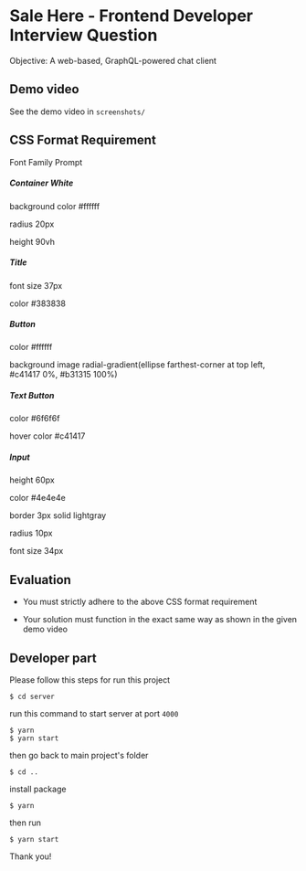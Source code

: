 
# Sale Here - Frontend Developer Interview Question

  

Objective: A web-based, GraphQL-powered chat client

  

## Demo video

  

See the demo video in `screenshots/`

  

## CSS Format Requirement

  

Font Family Prompt

  

##### Container White

  

background color #ffffff

radius 20px

height 90vh

  

##### Title

  

font size 37px

color #383838

  

##### Button

  

color #ffffff

background image radial-gradient(ellipse farthest-corner at top left, #c41417 0%, #b31315 100%)

  

##### Text Button

  

color #6f6f6f

hover color #c41417

  

##### Input

  

height 60px

color #4e4e4e

border 3px solid lightgray

radius 10px

font size 34px

  

## Evaluation

  

- You must strictly adhere to the above CSS format requirement

- Your solution must function in the exact same way as shown in the given demo video

  
  

## Developer part

Please follow this steps for run this project
```
$ cd server
```
run this command to start server at port `4000`
```
$ yarn
$ yarn start
```
then go back to main project's folder
```
$ cd ..
```
install package
```
$ yarn
```
then run
```
$ yarn start
```

Thank you!
